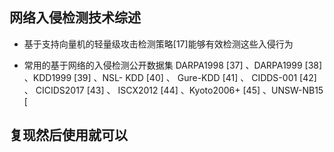 ## 网络入侵检测技术综述

* 基于支持向量机的轻量级攻击检测策略[17]能够有效检测这些入侵行为

* 常用的基于网络的入侵检测公开数据集
DARPA1998 [37] 、DARPA1999 [38] 、KDD1999 [39] 、NSL-
KDD [40] 、 Gure-KDD [41] 、 CIDDS-001 [42] 、 CICIDS2017 [43] 、
ISCX2012 [44] 、Kyoto2006+ [45] 、UNSW-NB15 [

## 复现然后使用就可以

